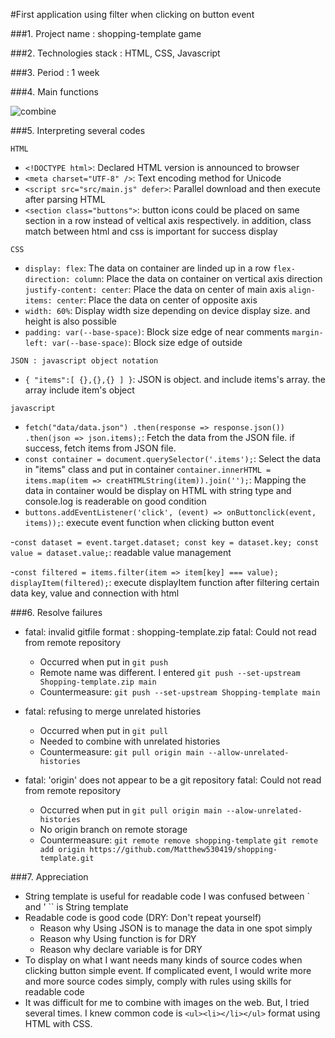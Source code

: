 
#First application using filter when clicking on button event  
  
###1. Project name : shopping-template game  
  
###2. Technologies stack : HTML, CSS, Javascript  
  
###3. Period : 1 week  
  
###4. Main functions  
  
![combine](https://user-images.githubusercontent.com/84918633/127805099-ead528d0-4a90-4e39-a96f-37222a80de68.JPG)

<!--###5. Architecture diagram-->

###5. Interpreting several codes  
  
`HTML`

- `<!DOCTYPE html>`: Declared HTML version is announced to browser
- `<meta charset="UTF-8" />`: Text encoding method for Unicode
- `<script src="src/main.js" defer>`: Parallel download and then execute after parsing HTML
- `<section class="buttons">`: button icons could be placed on same section in a row instead of veltical axis respectively. in addition, class match between html and css is important for success display

`CSS`

- `display: flex`: The data on container are linded up in a row
  `flex-direction: column`: Place the data on container on vertical axis direction
  `justify-content: center`: Place the data on center of main axis
  `align-items: center`: Place the data on center of opposite axis
- `width: 60%`: Display width size depending on device display size. and height is also possible
- `padding: var(--base-space)`: Block size edge of near comments
  `margin-left: var(--base-space)`: Block size edge of outside

`JSON : javascript object notation`

- `{ "items":[ {},{},{} ] }`: JSON is object. and include items's array. the array include item's object

`javascript`

- `fetch("data/data.json") .then(response => response.json()) .then(json => json.items);`: Fetch the data from the JSON file. if success, fetch items from JSON file.
- `const container = document.querySelector('.items');`: Select the data in "items" class and put in container
  `container.innerHTML = items.map(item => creatHTMLString(item)).join('');`: Mapping the data in container would be display on HTML with string type and console.log is readerable on good condition
- `buttons.addEventListener('click', (event) => onButtonclick(event, items));`: execute event function when clicking button event

-`const dataset = event.target.dataset; const key = dataset.key; const value = dataset.value;`: readable value management

-`const filtered = items.filter(item => item[key] === value); displayItem(filtered);`: execute displayItem function after filtering certain data key, value and connection with html

###6. Resolve failures

- fatal: invalid gitfile format : shopping-template.zip
  fatal: Could not read from remote repository

  - Occurred when put in `git push`
  - Remote name was different. I entered `git push --set-upstream Shopping-template.zip main`
  - Countermeasure: `git push --set-upstream Shopping-template main`

- fatal: refusing to merge unrelated histories

  - Occurred when put in `git pull`
  - Needed to combine with unrelated histories
  - Countermeasure: `git pull origin main --allow-unrelated-histories`

- fatal: 'origin' does not appear to be a git repository
  fatal: Could not read from remote repository

  - Occurred when put in `git pull origin main --alow-unrelated-histories`
  - No origin branch on remote storage
  - Countermeasure: `git remote remove shopping-template`
    `git remote add origin https://github.com/Matthew530419/shopping-template.git`

###7. Appreciation

- String template is useful for readable code
  I was confused between ` and '
  `` is String template
- Readable code is good code (DRY: Don't repeat yourself)
  - Reason why Using JSON is to manage the data in one spot simply
  - Reason why Using function is for DRY
  - Reason why declare variable is
    for DRY
- To display on what I want needs many kinds of source codes when clicking button simple event. If complicated event, I would write more and more source codes simply, comply with rules using skills for readable code
- It was difficult for me to combine with images on the web. But, I tried several times. I knew common code is `<ul><li></li></ul>` format using HTML with CSS.
